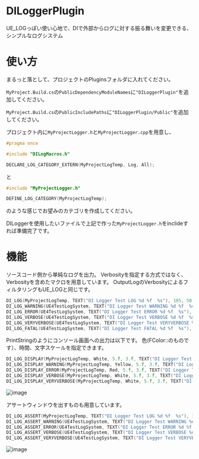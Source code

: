 # DILoggerPlugin

UE_LOGっぽい使い心地で、DIで外部からログに対する振る舞いを変更できる、シンプルなログシステム

# 使い方

まるっと落として、プロジェクトのPluginsフォルダに入れてください。

`MyProject.Build.cs`の`PublicDependencyModuleNames`に`"DILoggerPlugin"`を追加してください。

`MyProject.Build.cs`の`PublicIncludePaths`に`"DILoggerPlugin/Public"`を追加してください。

プロジェクト内に`MyProjectLogger.h`と`MyProjectLogger.cpp`を用意し、
```MyProjectLogger.h
#pragma once

#include "DILogMacros.h"

DECLARE_LOG_CATEGORY_EXTERN(MyProjectLogTemp, Log, All);
```
と
```MyProjectLogger.cpp
#include "MyProjectLogger.h"

DEFINE_LOG_CATEGORY(MyProjectLogTemp);
```
のような感じでお望みのカテゴリを作成してください。

DILoggerを使用したいファイルで上記で作った`MyProjectLogger.h`をinclideすれば準備完了です。

# 機能

ソースコード側から単純なログを出力。
Verbosityを指定する方式ではなく、Verbosityを含めたマクロを用意しています。
OutputLogのVerbosityによるフィルタリングもUE_LOGと同じです。

```cpp
DI_LOG(MyProjectLogTemp, TEXT("DI Logger Test LOG %d %f  %s"), 105, 50.3f, TEXT("FUN for ALL, ALL for FUN."));
DI_LOG_WARNING(UE4TestLogSystem, TEXT("DI Logger Test WARNING %d %f  %s"), 105, 50.3f, TEXT("FUN for ALL, ALL for FUN."));
DI_LOG_ERROR(UE4TestLogSystem, TEXT("DI Logger Test ERROR %d %f  %s"), 105, 50.3f, TEXT("FUN for ALL, ALL for FUN."));
DI_LOG_VERBOSE(UE4TestLogSystem, TEXT("DI Logger Test VERBOSE %d %f  %s"), 105, 50.3f, TEXT("FUN for ALL, ALL for FUN."));
DI_LOG_VERYVERBOSE(UE4TestLogSystem, TEXT("DI Logger Test VERYVERBOSE %d %f  %s"), 105, 50.3f, TEXT("FUN for ALL, ALL for FUN."));
DI_LOG_FATAL(UE4TestLogSystem, TEXT("DI Logger Test FATAL %d %f  %s"), 105, 50.3f, TEXT("FUN for ALL, ALL for FUN."));
```

PrintStringのようにコンソール画面への出力は以下です。
色(FColor::のものです）、時間、文字スケールを指定できます。

```cpp
DI_LOG_DISPLAY(MyProjectLogTemp, White, 5.f, 3.f, TEXT("DI Logger Test LOG %d %f  %s"), 105, 50.3f, TEXT("FUN for ALL, ALL for FUN."));
DI_LOG_DISPLAY_WARNING(MyProjectLogTemp, Yellow, 5.f, 3.f, TEXT("DI Logger Test WARNING %d %f  %s"), 105, 50.3f, TEXT("FUN for ALL, ALL for FUN."));
DI_LOG_DISPLAY_ERROR(MyProjectLogTemp, Red, 5.f, 3.f, TEXT("DI Logger Test ERROR %d %f  %s"), 105, 50.3f, TEXT("FUN for ALL, ALL for FUN."));
DI_LOG_DISPLAY_VERBOSE(MyProjectLogTemp, White, 5.f, 3.f, TEXT("DI Logger Test VERBOSE %d %f  %s"), 105, 50.3f, TEXT("FUN for ALL, ALL for FUN."));
DI_LOG_DISPLAY_VERYVERBOSE(MyProjectLogTemp, White, 5.f, 3.f, TEXT("DI Logger VERYVERBOSE Test %d %f  %s"), 105, 50.3f, TEXT("FUN for ALL, ALL for FUN."));
```

![image](https://user-images.githubusercontent.com/1702680/88913961-d6481200-d29c-11ea-876d-b38f788e6640.png)

アサートウィンドウを出すものも用意しています。

```cpp
DI_LOG_ASSERT(MyProjectLogTemp, TEXT("DI Logger Test LOG %d %f  %s"), 105, 50.3f, TEXT("FUN for ALL, ALL for FUN."));
DI_LOG_ASSERT_WARNING(UE4TestLogSystem, TEXT("DI Logger Test WARNING %d %f  %s"), 105, 50.3f, TEXT("FUN for ALL, ALL for FUN."));
DI_LOG_ASSERT_ERROR(UE4TestLogSystem, TEXT("DI Logger Test ERROR %d %f  %s"), 105, 50.3f, TEXT("FUN for ALL, ALL for FUN."));
DI_LOG_ASSERT_VERBOSE(UE4TestLogSystem, TEXT("DI Logger Test VERBOSE %d %f  %s"), 105, 50.3f, TEXT("FUN for ALL, ALL for FUN."));
DI_LOG_ASSERT_VERYVERBOSE(UE4TestLogSystem, TEXT("DI Logger Test VERYVERBOSE %d %f  %s"), 105, 50.3f, TEXT("FUN for ALL, ALL for FUN."));
```

![image](https://user-images.githubusercontent.com/1702680/88913912-c7f9f600-d29c-11ea-85b1-cd418c01093a.png)
